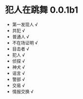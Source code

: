# 犯人在跳舞 0.0.1b1

- 第一发现人 √
- 共犯 √
- 普通人 √
- 不在场证明 √
- 目击者 √
- 犯人 √
- 侦探 √
- 神犬 √
- 谣言 √
- 警部 √
- 交易 √
- 情报交换 √
